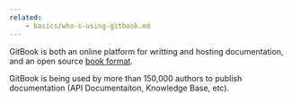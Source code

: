 ```yaml
---
related:
    - basics/who-s-using-gitbook.md
---
```


GitBook is both an online platform for writting and hosting documentation, and an open source [book format](https://github.com/GitbookIO/gitbook).

GitBook is being used by more than 150,000 authors to publish documentation (API Documentaiton, Knowledge Base, etc).
